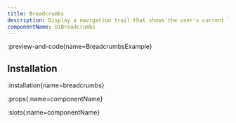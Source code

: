 ```yaml
---
title: Breadcrumbs
description: Display a navigation trail that shows the user's current location within a website or application
componentName: UiBreadcrumbs
---
```


:preview-and-code{name=BreadcrumbsExample}

## Installation

:installation{name=breadcrumbs}

:props{:name=componentName}

:slots{:name=componentName}
